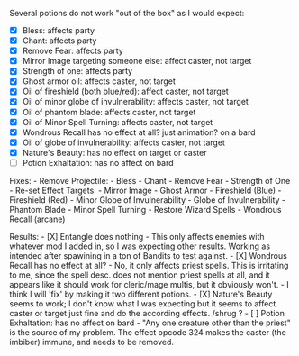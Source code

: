 Several potions do not work "out of the box" as I would expect:

- [X] Bless: affects party
- [X] Chant: affects party
- [X] Remove Fear: affects party
- [X] Mirror Image targeting someone else: affect caster, not target
- [X] Strength of one: affects party
- [X] Ghost armor oil: affects caster, not target
- [X] Oil of fireshield (both blue/red): affect caster, not target
- [X] Oil of minor globe of invulnerability: affects caster, not target
- [X] Oil of phantom blade: affects caster, not target
- [X] Oil of Minor Spell Turning: affects caster, not target
- [X] Wondrous Recall has no effect at all? just animation? on a bard
- [X] Oil of globe of invulnerability: affects caster, not target
- [X] Nature's Beauty: has no effect on target or caster
- [ ] Potion Exhaltation: has no affect on bard

Fixes:
    - Remove Projectile:
        - Bless
        - Chant
        - Remove Fear
        - Strength of One
    - Re-set Effect Targets:
        - Mirror Image
        - Ghost Armor
        - Fireshield (Blue)
        - Fireshield (Red)
        - Minor Globe of Invulnerability
        - Globe of Invulnerability
        - Phantom Blade
        - Minor Spell Turning
    - Restore Wizard Spells
        - Wondrous Recall (arcane)

Results:
    - [X] Entangle does nothing
        - This only affects enemies with whatever mod I added in, so I was expecting other results. Working as intended after spawining in a ton of Bandits to test against.
    - [X] Wondrous Recall has no effect at all?
        - No, it only affects priest spells. This is irritating to me, since the spell desc. does not mention priest spells at all, and it appears like it should work for cleric/mage multis, but it obviously won't.
        - I think I will 'fix' by making it two different potions.
    - [X] Nature's Beauty seems to work; I don't know what I was expecting but it seems to affect caster or target just
        fine and do the according effects. /shrug ?
    - [ ] Potion Exhaltation: has no affect on bard
        - "Any one creature other than the priest" is the source of my problem. The effect opcode 324 makes the caster (the imbiber) immune, and needs to be removed.

